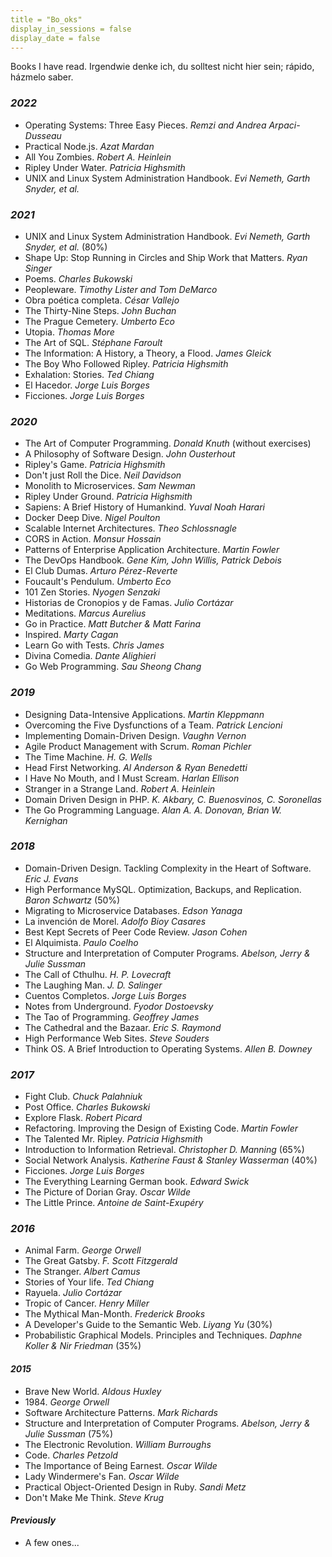 ```yaml
---
title = "Bo_oks"
display_in_sessions = false
display_date = false
---
```


Books I have read. Irgendwie denke ich, du solltest nicht hier sein; rápido, házmelo saber.

### *2022*

- Operating Systems: Three Easy Pieces. *Remzi and Andrea Arpaci-Dusseau*
- Practical Node.js. *Azat Mardan*
- All You Zombies. *Robert A. Heinlein*
- Ripley Under Water. *Patricia Highsmith*
- UNIX and Linux System Administration Handbook. *Evi Nemeth, Garth Snyder, et al.*

### *2021*
- UNIX and Linux System Administration Handbook. *Evi Nemeth, Garth Snyder, et al.* (80%)
- Shape Up: Stop Running in Circles and Ship Work that Matters. *Ryan Singer*
- Poems. *Charles Bukowski*
- Peopleware. *Timothy Lister and Tom DeMarco*
- Obra poética completa. *César Vallejo*
- The Thirty-Nine Steps. *John Buchan*
- The Prague Cemetery. *Umberto Eco*
- Utopia. *Thomas More*
- The Art of SQL. *Stéphane Faroult*
- The Information: A History, a Theory, a Flood. *James Gleick*
- The Boy Who Followed Ripley. *Patricia Highsmith*
- Exhalation: Stories. *Ted Chiang*
- El Hacedor. *Jorge Luis Borges*
- Ficciones. *Jorge Luis Borges*

### *2020*
- The Art of Computer Programming. *Donald Knuth* (without exercises)
- A Philosophy of Software Design. *John Ousterhout*
- Ripley's Game. *Patricia Highsmith*
- Don't just Roll the Dice. *Neil Davidson*
- Monolith to Microservices. *Sam Newman*
- Ripley Under Ground. *Patricia Highsmith*
- Sapiens: A Brief History of Humankind. *Yuval Noah Harari*
- Docker Deep Dive. *Nigel Poulton*
- Scalable Internet Architectures. *Theo Schlossnagle*
- CORS in Action. *Monsur Hossain*
- Patterns of Enterprise Application Architecture. *Martin Fowler*
- The DevOps Handbook. *Gene Kim, John Willis, Patrick Debois*
- El Club Dumas. *Arturo Pérez-Reverte*
- Foucault's Pendulum. *Umberto Eco*
- 101 Zen Stories. *Nyogen Senzaki*
- Historias de Cronopios y de Famas. *Julio Cortázar*
- Meditations. *Marcus Aurelius*
- Go in Practice. *Matt Butcher & Matt Farina*
- Inspired. *Marty Cagan*
- Learn Go with Tests. *Chris James*
- Divina Comedia. *Dante Alighieri*
- Go Web Programming. *Sau Sheong Chang*

### *2019*

- Designing Data-Intensive Applications. *Martin Kleppmann*
- Overcoming the Five Dysfunctions of a Team. *Patrick Lencioni*
- Implementing Domain-Driven Design. *Vaughn Vernon*
- Agile Product Management with Scrum. *Roman Pichler*
- The Time Machine. *H. G. Wells*
- Head First Networking. *Al Anderson & Ryan Benedetti*
- I Have No Mouth, and I Must Scream. *Harlan Ellison*
- Stranger in a Strange Land. *Robert A. Heinlein*
- Domain Driven Design in PHP. *K. Akbary, C. Buenosvinos, C. Soronellas*
- The Go Programming Language. *Alan A. A. Donovan, Brian W. Kernighan*

### *2018*

- Domain-Driven Design. Tackling Complexity in the Heart of Software. *Eric J. Evans*
- High Performance MySQL. Optimization, Backups, and Replication. *Baron Schwartz* (50%)
- Migrating to Microservice Databases. *Edson Yanaga*
- La invención de Morel. *Adolfo Bioy Casares*
- Best Kept Secrets of Peer Code Review. *Jason Cohen*
- El Alquimista. *Paulo Coelho*
- Structure and Interpretation of Computer Programs. *Abelson, Jerry & Julie Sussman*
- The Call of Cthulhu. *H. P. Lovecraft*
- The Laughing Man. *J. D. Salinger*
- Cuentos Completos. *Jorge Luis Borges*
- Notes from Underground. *Fyodor Dostoevsky*
- The Tao of Programming. *Geoffrey James*
- The Cathedral and the Bazaar. *Eric S. Raymond*
- High Performance Web Sites. *Steve Souders*
- Think OS. A Brief Introduction to Operating Systems. *Allen B. Downey*

### *2017*

- Fight Club. *Chuck Palahniuk*
- Post Office. *Charles Bukowski*
- Explore Flask. *Robert Picard*
- Refactoring. Improving the Design of Existing Code. *Martin Fowler*
- The Talented Mr. Ripley. *Patricia Highsmith*
- Introduction to Information Retrieval. *Christopher D. Manning* (65%)
- Social Network Analysis. *Katherine Faust & Stanley Wasserman* (40%)
- Ficciones. *Jorge Luis Borges*
- The Everything Learning German book. *Edward Swick*
- The Picture of Dorian Gray. *Oscar Wilde*
- The Little Prince. *Antoine de Saint-Exupéry*

### *2016*

- Animal Farm. *George Orwell*
- The Great Gatsby. *F. Scott Fitzgerald*
- The Stranger. *Albert Camus*
- Stories of Your life. *Ted Chiang*
- Rayuela. *Julio Cortázar*
- Tropic of Cancer. *Henry Miller*
- The Mythical Man-Month. *Frederick Brooks*
- A Developer's Guide to the Semantic Web. *Liyang Yu* (30%)
- Probabilistic Graphical Models. Principles and Techniques. *Daphne Koller & Nir Friedman* (35%)

#### *2015*

- Brave New World. *Aldous Huxley*
- 1984\. *George Orwell*
- Software Architecture Patterns. *Mark Richards*
- Structure and Interpretation of Computer Programs. *Abelson, Jerry & Julie Sussman* (75%)
- The Electronic Revolution. *William Burroughs*
- Code. *Charles Petzold*
- The Importance of Being Earnest. *Oscar Wilde*
- Lady Windermere's Fan. *Oscar Wilde*
- Practical Object-Oriented Design in Ruby. *Sandi Metz*
- Don't Make Me Think. *Steve Krug*

#### *Previously*

- A few ones...
